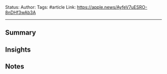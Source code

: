 Status:
Author:
Tags: #article
Link: https://apple.news/AyfeV7uESRO-8nDHf3wAb3A
***
## Summary

## Insights

## Notes